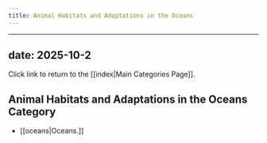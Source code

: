 ```yaml
---
title: Animal Habitats and Adaptations in the Oceans
---
```

---
date: 2025-10-2
---
Click link to return to the [[index|Main Categories Page]].
## Animal Habitats and Adaptations in the Oceans Category

- [[oceans|Oceans.]]